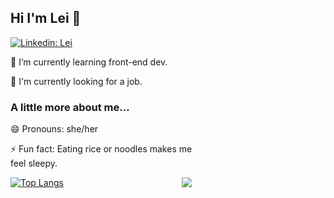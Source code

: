 <h2> Hi I'm Lei 👋</h2>
<img align='right' src="profileLogo.gif" width="200">


[![Linkedin: Lei](https://img.shields.io/badge/-Lei-blue?style=flat-square&logo=Linkedin&logoColor=white&link=https://www.linkedin.com/in/lei-huang-663990195/)](https://www.linkedin.com/in/lei-huang-663990195/)

<p>🌱 I’m currently learning front-end dev.</p>
<p>🔭 I'm currently looking for a job.</p>

<h3> A little more about me...</h3>

<p>😄 Pronouns: she/her</p>
<p>⚡ Fun fact: Eating rice or noodles makes me feel sleepy.</p>

<img align='right' src="https://media.giphy.com/media/fuJPZBIIqzbt1kAYVc/giphy.gif" width="230">

[![Top Langs](https://github-readme-stats.vercel.app/api/top-langs/?username=leihuang96&show_icons=true&title_color=ffffff&text_color=c9cacc&icon_color=2bbc8a&bg_color=1d1f21)](https://github.com/leihuang96/github-readme-stats)


